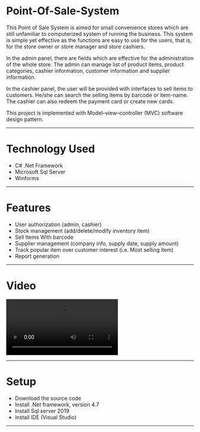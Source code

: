 # Point-Of-Sale-System
This Point of Sale System is aimed for small convenience stores which are still unfamiliar to computerized system of running the business. This system is simple yet effective as the functions are easy to use for the users, that is, for the store owner or store manager and store cashiers.

In the admin panel, there are fields which are effective for the administration of the whole store. The admin can manage list of product items, product categories, cashier information, customer information and supplier information.

In the cashier panel, the user will be provided with interfaces to sell items to customers. He/she can search the selling items by barcode or item-name. The cashier can also redeem the payment card or create new cards.


This project is implemented with Model–view–controller (MVC) software design pattern.

<hr>

# Technology Used
- C# .Net Framework
- Microsoft Sql Server
- Winforms
<hr>

# Features 
- User authorization (admin, cashier)
- Stock management (add/delete/modify inventory item)
- Sell Items With barcode 
- Supplier management (company info, supply date, supply amount)
- Track popular item over customer interest (i.e. Most selling item)
- Report generation
<hr>
<h1>Video</h1>
<video src="https://github.com/Ali-abdelrady/Point-of-sale/assets/110298275/319f768f-4367-4a37-8240-cfacacca8e5f" controls autoplay></video>
<hr>
<h1>Setup</h1>
<ul>
  <li>Download the source code</li>
  <li>Install .Net framework, version 4.7 </li>
  <li>Install Sql server 2019</li>
  <li>Install IDE (Visual Studio)</li>
</ul>
<hr>

